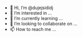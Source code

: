 - 👋 Hi, I’m @dujejsididj
- 👀 I’m interested in ...
- 🌱 I’m currently learning ...
- 💞️ I’m looking to collaborate on ...
- 📫 How to reach me ...

<!---
dujejsididj/dujejsididj is a ✨ special ✨ repository because its `README.md` (this file) appears on your GitHub profile.
You can click the Preview link to take a look at your changes.
--->
